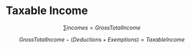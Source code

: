 # Taxable Income

$$ \sum incomes = Gross Total Income $$

$$ GrossTotalIncome - (Deductions + Exemptions)= Taxable Income $$
